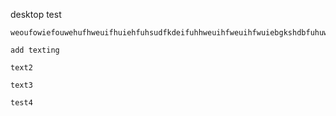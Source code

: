 desktop test
```
weoufowiefouwehufhweuifhuiehfuhsudfkdeifuhhweuihfweuihfwuiebgkshdbfuhuwehfuwef
```

```
add texting
```

```
text2
```

```
text3
```

```
test4
```